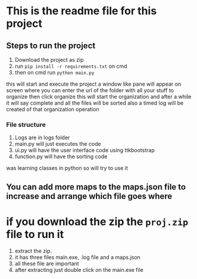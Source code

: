 # This is the readme file for this project

## Steps to run the project
1. Download the project as zip
2. run `pip install -r requirements.txt` on cmd
3. then on cmd run `python main.py`

this will start and execute the project a window like pane will appear on screen where you can enter the url of the folder with all your stuff to organize then click organize this will start the organization and after a while it will say complete and all the files will be sorted also a timed log will be created of that organization operation

### File structure
1. Logs are in logs folder
2. main.py will just executes the code
3. ui.py will have the user interface code using ttkbootstrap
4. function.py will have the sorting code

was learning classes in python so will try to use it 

## You can add more maps to the maps.json file to increase and arrange which file goes where

# if you download the zip the `proj.zip` file to run it 
1. extract the zip.
2. it has three files main.exe, .log file and a maps.json 
3. all these file are important 
4. after extracting just double click on the main.exe file